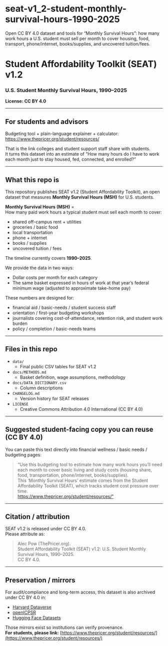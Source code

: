 # seat-v1_2-student-monthly-survival-hours-1990-2025
Open CC BY 4.0 dataset and tools for “Monthly Survival Hours”: how many work hours a U.S. student must sell per month to cover housing, food, transport, phone/internet, books/supplies, and uncovered tuition/fees.
# Student Affordability Toolkit (SEAT) v1.2  
### U.S. Student Monthly Survival Hours, 1990–2025  
**License: CC BY 4.0**

---

## For students and advisors
Budgeting tool + plain-language explainer + calculator:  
https://www.thepricer.org/student/resources/

That is the link colleges and student support staff share with students.  
It turns this dataset into an estimate of “How many hours do I have to work each month just to stay housed, fed, connected, and enrolled?”

---

## What this repo is
This repository publishes SEAT v1.2 (Student Affordability Toolkit), an open dataset that measures **Monthly Survival Hours (MSH)** for U.S. students.

**Monthly Survival Hours (MSH)** =  
How many paid work hours a typical student must sell each month to cover:
- shared off-campus rent + utilities
- groceries / basic food
- local transportation
- phone + internet
- books / supplies
- uncovered tuition / fees

The timeline currently covers **1990–2025**.

We provide the data in two ways:
- Dollar costs per month for each category
- The same basket expressed in hours of work at that year’s federal minimum wage (adjusted to approximate take-home pay)

These numbers are designed for:
- financial aid / basic-needs / student success staff
- orientation / first-year budgeting workshops
- journalists covering cost-of-attendance, retention risk, and student work burden
- policy / completion / basic-needs teams

---

## Files in this repo
- `data/`
  - Final public CSV tables for SEAT v1.2
- `docs/METHODS.md`
  - Basket definition, wage assumptions, methodology
- `docs/DATA_DICTIONARY.csv`
  - Column descriptions
- `CHANGELOG.md`
  - Version history for SEAT releases
- `LICENSE`
  - Creative Commons Attribution 4.0 International (CC BY 4.0)

---

## Suggested student-facing copy you can reuse (CC BY 4.0)
You can paste this text directly into financial wellness / basic needs / budgeting pages:

> “Use this budgeting tool to estimate how many work hours you’ll need each month to cover basic living and study costs (housing share, food, transportation, phone/internet, books/supplies).  
> This ‘Monthly Survival Hours’ estimate comes from the Student Affordability Toolkit (SEAT), which tracks student cost pressure over time.  
> https://www.thepricer.org/student/resources/”

---

## Citation / attribution
SEAT v1.2 is released under CC BY 4.0.  
Please attribute as:

> Alec Pow (ThePricer.org).  
> Student Affordability Toolkit (SEAT) v1.2: U.S. Student Monthly Survival Hours, 1990–2025.  
> CC BY 4.0.

---

## Preservation / mirrors
For audit/compliance and long-term access, this dataset is also archived under CC BY 4.0 in:
- [Harvard Dataverse](https://dataverse.harvard.edu/dataset.xhtml;jsessionid=9dacd70061d6935a54875ee42241?persistentId=doi%3A10.7910%2FDVN%2FVBCLXQ)
- [openICPSR](https://www.openicpsr.org/openicpsr/project/239235/version/V1/view)
- [Hugging Face Datasets](https://huggingface.co/datasets/alecpow/seat-v1_2-student-monthly-survival-hours-1990-2025/tree/main)

Those mirrors exist so institutions can verify provenance.  
**For students, please link:** [https://www.thepricer.org/student/resources/](https://www.thepricer.org/student/resources/)
